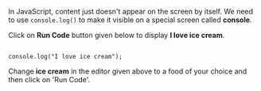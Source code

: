 In JavaScript, content just doesn't
appear on the screen by itself.
We need to use `console.log()`
to make it visible on a special
screen called **console**.

Click on **Run Code** button
given below to
display **I love ice cream**.

<codeblock language="javascript" type="lesson">
<code>
console.log("I love ice cream");
</code>
</codeblock>

Change **ice cream** in the editor
given above to a food of
your choice
and
then click on 'Run Code'.
